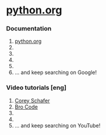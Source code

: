 # [python.org](https://www.python.org/)
### Documentation
1. [python.org](https://www.python.org/)
2. []()
3. []()
4. []()
5. []()
6. []()
... and keep searching on Google!
### Video tutorials [eng]
1. [Corey Schafer](https://www.youtube.com/watch?v=YYXdXT2l-Gg&list=PL-osiE80TeTt2d9bfVyTiXJA-UTHn6WwU)
2. [Bro Code](https://www.youtube.com/watch?v=6VElWbND-zg&list=PLZPZq0r_RZOOkUQbat8LyQii36cJf2SWT)
3. []()
4. []()
5. []()
... and keep searching on YouTube!